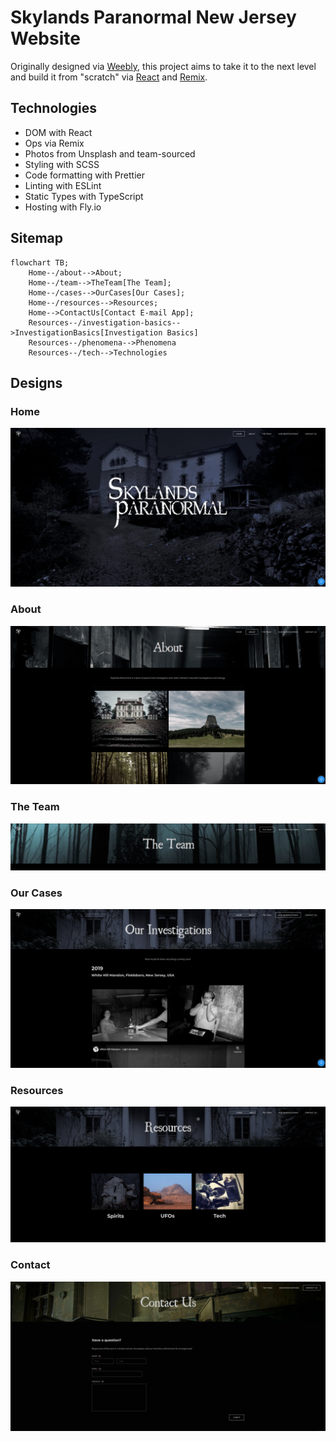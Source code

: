 # Skylands Paranormal New Jersey Website

Originally designed via [Weebly](https://www.weebly.com/), this project aims to take it to the next level and build it from "scratch" via [React](https://reactjs.org/) and [Remix](https://github.com/remix-run/remix).

## Technologies

-   DOM with React
-   Ops via Remix
-   Photos from Unsplash and team-sourced
-   Styling with SCSS
-   Code formatting with Prettier
-   Linting with ESLint
-   Static Types with TypeScript
-   Hosting with Fly.io

## Sitemap

```mermaid
flowchart TB;
	Home--/about-->About;
	Home--/team-->TheTeam[The Team];
	Home--/cases-->OurCases[Our Cases];
	Home--/resources-->Resources;
	Home-->ContactUs[Contact E-mail App];
	Resources--/investigation-basics-->InvestigationBasics[Investigation Basics]
	Resources--/phenomena-->Phenomena
	Resources--/tech-->Technologies
```

## Designs

### Home

![home](./designs/home.png)

### About

![home](./designs/about.png)

### The Team

![home](./designs/team.png)

### Our Cases

![home](./designs/cases.png)

### Resources

![home](./designs/resources.png)

### Contact

![home](./designs/contact.png)
